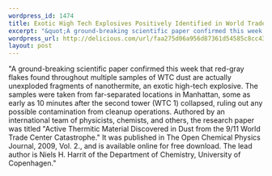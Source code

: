 ```yaml
--- 
wordpress_id: 1474
title: Exotic High Tech Explosives Positively Identified in World Trade Center Dust
excerpt: "&quot;A ground-breaking scientific paper confirmed this week that red-gray flakes found throughout multiple samples of WTC dust are actually unexploded fragments of nanothermite, an exotic high-tech explosive.  The samples were taken from far-separated locations in Manhattan, some as early as 10 minutes after the second tower (WTC 1) collapsed, ruling out any possible contamination from cleanup operations.  Authored by an international team of physicists, chemists, and others, the research paper was titled \x93Active Thermitic Material Discovered in Dust from the 9/11 World Trade Center Catastrophe.\x94 It was published in The Open Chemical Physics Journal, 2009, Vol. 2., and is available online for free download. The lead author is Niels H. Harrit of the Department of Chemistry, University of Copenhagen.&quot;"
wordpress_url: http://delicious.com/url/faa275d06a956d87361d54585c8cc437#jeremy6d
layout: post
---
```

&quot;A ground-breaking scientific paper confirmed this week that red-gray flakes found throughout multiple samples of WTC dust are actually unexploded fragments of nanothermite, an exotic high-tech explosive.  The samples were taken from far-separated locations in Manhattan, some as early as 10 minutes after the second tower (WTC 1) collapsed, ruling out any possible contamination from cleanup operations.  Authored by an international team of physicists, chemists, and others, the research paper was titled "Active Thermitic Material Discovered in Dust from the 9/11 World Trade Center Catastrophe." It was published in The Open Chemical Physics Journal, 2009, Vol. 2., and is available online for free download. The lead author is Niels H. Harrit of the Department of Chemistry, University of Copenhagen.&quot;

